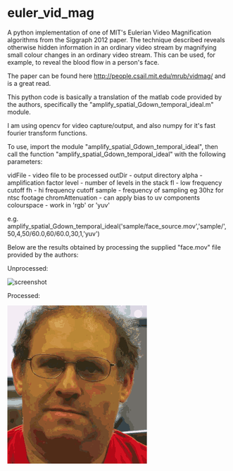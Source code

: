 euler_vid_mag
=============

A python implementation of one of MIT's Eulerian Video Magnification algorithms from the Siggraph 2012 paper. The technique described reveals otherwise hidden information in an ordinary video stream by magnifying small colour changes in an ordinary video stream. This can be used, for example, to reveal the blood flow in a person's face.

The paper can be found here http://people.csail.mit.edu/mrub/vidmag/ and is a great read.

This python code is basically a translation of the matlab code provided by the authors, specifically the
"amplify_spatial_Gdown_temporal_ideal.m" module.

I am using opencv for video capture/output, and also numpy for it's fast fourier transform functions.

To use, import the module "amplify_spatial_Gdown_temporal_ideal", then call the function
"amplify_spatial_Gdown_temporal_ideal" with the following parameters:

vidFile - video file to be processed
outDir - output directory
alpha - amplification factor
level - number of levels in the stack
fl - low frequency cutoff
fh - hi frequency cutoff
sample - frequency of sampling eg 30hz for ntsc footage
chromAttenuation - can apply bias to uv components
colourspace - work in 'rgb' or 'yuv'

e.g. amplify_spatial_Gdown_temporal_ideal('sample/face_source.mov','sample/',50,4,50/60.0,60/60.0,30,1,'yuv')

Below are the results obtained by processing the supplied "face.mov" file provided by the authors:

Unprocessed:

![screenshot](https://raw.githubusercontent.com/aloyisus/euler_vid_mag/master/unprocessed.gif)

Processed:

![screenshot](https://raw.githubusercontent.com/aloyisus/euler_vid_mag/master/processed.gif)
